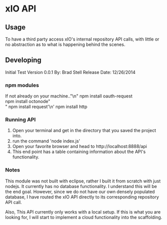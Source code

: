 

# xIO API



## Usage
To have a third party access xIO's internal repository API calls, with little or no abstraction as to what is happening behind the scenes.



## Developing
Initial Test Version 0.0.1
By: Brad Stell
Release Date: 12/26/2014


### npm modules
If not already on your machine.."\n"
npm install oauth-request<br>
npm install octonode"<br>"
npm install request'\n'
npm install http

### Running API
1) Open your terminal and get in the directory that you saved the project into.
2) run the command 'node index.js'
3) Open your favorite browser and head to http://localhost:8888/api 
4) This end point has a table containing information about the API's functionality.

### Notes
This module was not built with eclipse, rather I built it from scratch with just nodejs.  It currently has no database functionality. I understand this will be the end goal. However, since we do not have our own densely populated database, I have routed the xIO API directly to its corresponding repository API call.

Also, This API currently only works with a local setup.  If this is what you are looking for, I will start to implement a cloud functionality into the scaffolding. 

